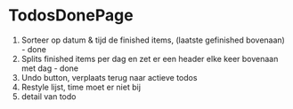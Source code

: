 # TodosDonePage

1. Sorteer op datum & tijd de finished items, (laatste gefinished bovenaan) - done
2. Splits finished items per dag en zet er een header elke keer bovenaan met dag - done
3. Undo button, verplaats terug naar actieve todos
4. Restyle lijst, time moet er niet bij
5. detail van todo
